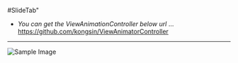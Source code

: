 #SlideTab"

- _You can get the ViewAnimationController below url_
... https://github.com/kongsin/ViewAnimatorController
------
![Sample Image](https://github.com/kongsin/SlideTab/blob/master/videotogif_2017.03.18_18.00.04.gif)